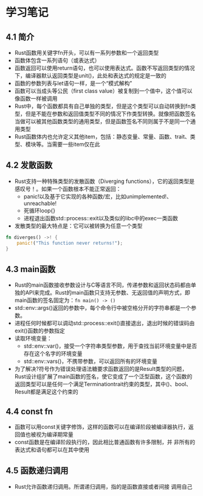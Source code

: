 # 学习笔记

## 4.1 简介

* Rust函数用关键字fn开头，可以有一系列参数和一个返回类型
* 函数体包含一系列语句（或表达式）
* 函数返回可以使用return语句，也可以使用表达式。函数不写返回类型的情况下，编译器默认返回类型是unit()，此处和表达式的规定是一致的
* 函数的参数列表与let语句一样，是一个“模式解构”
* 函数可以当成头等公民（first class value）被复制到一个值中，这个值可以像函数一样被调用
* Rust中，每个函数都具有自己单独的类型，但是这个类型可以自动转换到fn类型，但是不能在参数和返回值类型不同的情况下作类型转换。就像把函数签名当做可以被其他函数类型的通用类型，但是函数签名不同则属于不是同一个通用类型
* Rust函数体内也允许定义其他item，包括：静态变量、常量、函数、trait、类型、模块等。当需要一些item仅在此

## 4.2 发散函数

* Rust支持一种特殊类型的发散函数（Diverging functions），它的返回类型是感叹号！。如果一个函数根本不能正常返回：
  * panic!以及基于它实现的各种函数/宏，比如unimplemented!、unreachable!
  * 死循环loop{}
  * 进程退出函数std::process::exit以及类似的libc中的exec一类函数
* 发散类型的最大特点是：它可以被转换为任意一个类型

```rust
fn diverges() ->! {
    panic!("This function never returns!");
}
```

## 4.3 main函数

* Rust的main函数接收参数设计与C等语言不同，传递参数和返回状态码都由单独的API来完成。Rust的main函数只支持无参数、无返回值的声明方式，即main函数的签名固定为：` fn main() -> () `
* std::env::args()返回的参数中，每个命令行中被空格分开的字符串都是一个参数。
* 进程任何时候都可以调动std::process::exit()直接退出，退出时候的错误码由exit()函数的参数指定
* 读取环境变量：
  * std::env::var()，接受一个字符串类型参数，用于查找当前环境变量中是否存在这个名字的环境变量
  * std::env::vars()，不携带参数，可以返回所有的环境变量
* 为了解决?符号作为错误处理语法糖要求函数返回的是Result类型的问题，Rust设计组扩展了main函数的签名，使它变成了一个泛型函数，这个函数的返回类型可以是任何一个满足Terminationtrait约束的类型，其中()、bool、Result都是满足这个约束的

## 4.4 const fn

* 函数可以用const关键字修饰，这样的函数可以在编译阶段被编译器执行，返回值也被视为编译期常量
* const函数是在编译阶段执行的，因此相比普通函数有许多限制，并 非所有的表达式和语句都可以在其中使用

## 4.5 函数递归调用

* Rust允许函数递归调用。所谓递归调用，指的是函数直接或者间接
调用自己